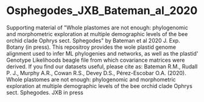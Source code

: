 # Osphegodes_JXB_Bateman_al_2020
Supporting material of "Whole plastomes are not enough: phylogenomic and morphometric exploration at multiple demographic levels of the bee orchid clade Ophrys sect. Sphegodes" by Bateman et al 2020 J. Exp. Botany (in press).
This repositroy provides the wole plastid genome alignment used to infer ML phylogenies and networks, as well as the plastid' Genotype Likelihoods beagle file from which covariance matrices were derived.
If you find our datasets useful, please cite as:
Bateman R.M., Rudall P. J., Murphy A.R., Cowan R.S., Devey D.S., Pérez-Escobar O.A. (2020). Whole plastomes are not enough: phylogenomic and morphometric exploration at multiple demographic levels of the bee orchid clade Ophrys sect. Sphegodes. JXB in press

